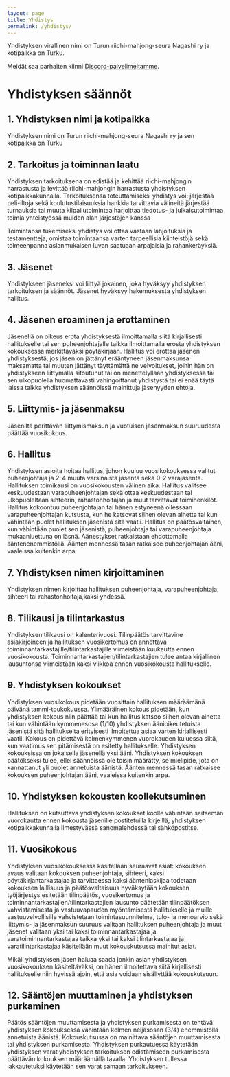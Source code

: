 ```yaml
---
layout: page
title: Yhdistys
permalink: /yhdistys/
---
```


Yhdistyksen virallinen nimi on Turun riichi-mahjong-seura Nagashi ry ja kotipaikka on Turku.

Meidät saa parhaiten kiinni [Discord-palvelimeltamme](https://discord.gg/qNFfPMBazq).

# Yhdistyksen säännöt
## 1. Yhdistyksen nimi ja kotipaikka
Yhdistyksen nimi on Turun riichi-mahjong-seura Nagashi ry ja sen kotipaikka on Turku

## 2. Tarkoitus ja toiminnan laatu
Yhdistyksen tarkoituksena on edistää ja kehittää riichi-mahjongin harrastusta ja levittää riichi-mahjongin harrastusta yhdistyksen kotipaikkakunnalla. Tarkoituksensa toteuttamiseksi yhdistys voi:
järjestää peli-iltoja sekä koulutustilaisuuksia
hankkia tarvittavia välineitä
järjestää turnauksia tai muuta kilpailutoimintaa
harjoittaa tiedotus- ja julkaisutoimintaa
toimia yhteistyössä muiden alan järjestöjen kanssa

Toimintansa tukemiseksi yhdistys voi ottaa vastaan lahjoituksia ja testamentteja, omistaa toimintaansa varten tarpeellisia kiinteistöjä sekä toimeenpanna asianmukaisen luvan saatuaan arpajaisia ja rahankeräyksiä.

## 3. Jäsenet
Yhdistykseen jäseneksi voi liittyä jokainen, joka hyväksyy yhdistyksen tarkoituksen ja säännöt. Jäsenet hyväksyy hakemuksesta yhdistyksen hallitus.

## 4. Jäsenen eroaminen ja erottaminen
Jäsenellä on oikeus erota yhdistyksestä ilmoittamalla siitä kirjallisesti hallitukselle tai sen puheenjohtajalle taikka ilmoittamalla erosta yhdistyksen kokouksessa merkittäväksi pöytäkirjaan. Hallitus voi erottaa jäsenen yhdistyksestä, jos jäsen on jättänyt erääntyneen jäsenmaksunsa maksamatta tai muuten jättänyt täyttämättä ne velvoitukset, joihin hän on yhdistykseen liittymällä sitoutunut tai on menettelyllään yhdistyksessä tai sen ulkopuolella huomattavasti vahingoittanut yhdistystä tai ei enää täytä laissa taikka yhdistyksen säännöissä mainittuja jäsenyyden ehtoja.

## 5. Liittymis- ja jäsenmaksu
Jäseniltä perittävän liittymismaksun ja vuotuisen jäsenmaksun suuruudesta päättää vuosikokous.

## 6. Hallitus
Yhdistyksen asioita hoitaa hallitus, johon kuuluu vuosikokouksessa valitut puheenjohtaja ja 2-4 muuta varsinaista jäsentä sekä 0-2 varajäsentä. Hallituksen toimikausi on vuosikokousten välinen aika. Hallitus valitsee keskuudestaan varapuheenjohtajan sekä ottaa keskuudestaan tai ulkopuoleltaan sihteerin, rahastonhoitajan ja muut tarvittavat toimihenkilöt. Hallitus kokoontuu puheenjohtajan tai hänen estyneenä ollessaan varapuheenjohtajan kutsusta, kun he katsovat siihen olevan aihetta tai kun vähintään puolet hallituksen jäsenistä sitä vaatii. Hallitus on päätösvaltainen, kun vähintään puolet sen jäsenistä, puheenjohtaja tai varapuheenjohtaja mukaanluettuna on läsnä. Äänestykset ratkaistaan ehdottomalla ääntenenemmistöllä. Äänten mennessä tasan ratkaisee puheenjohtajan ääni, vaaleissa kuitenkin arpa. 

## 7. Yhdistyksen nimen kirjoittaminen
Yhdistyksen nimen kirjoittaa hallituksen puheenjohtaja, varapuheenjohtaja, sihteeri tai rahastonhoitaja,kaksi yhdessä.

## 8. Tilikausi ja tilintarkastus
Yhdistyksen tilikausi on kalenterivuosi. Tilinpäätös tarvittavine asiakirjoineen ja hallituksen vuosikertomus on annettava toiminnantarkastajille/tilintarkastajille viimeistään kuukautta ennen vuosikokousta. Toiminnantarkastajien/tilintarkastajien tulee antaa kirjallinen lausuntonsa viimeistään kaksi viikkoa ennen vuosikokousta hallitukselle.

## 9. Yhdistyksen kokoukset
Yhdistyksen vuosikokous pidetään vuosittain hallituksen määräämänä päivänä tammi-toukokuussa. Ylimääräinen kokous pidetään, kun yhdistyksen kokous niin päättää tai kun hallitus katsoo siihen olevan aihetta tai kun vähintään kymmenesosa (1/10) yhdistyksen äänioikeutetuista jäsenistä sitä hallitukselta erityisesti ilmoitettua asiaa varten kirjallisesti vaatii. Kokous on pidettävä kolmenkymmenen vuorokauden kuluessa siitä, kun vaatimus sen pitämisestä on esitetty hallitukselle. Yhdistyksen kokouksissa on jokaisella jäsenellä yksi ääni. Yhdistyksen kokouksen päätökseksi tulee, ellei säännöissä ole toisin määrätty, se mielipide, jota on kannattanut yli puolet annetuista äänistä. Äänten mennessä tasan ratkaisee kokouksen puheenjohtajan ääni, vaaleissa kuitenkin arpa.

## 10. Yhdistyksen kokousten koollekutsuminen
Hallituksen on kutsuttava yhdistyksen kokoukset koolle vähintään seitsemän vuorokautta ennen kokousta jäsenille postitetuilla kirjeillä, yhdistyksen kotipaikkakunnalla ilmestyvässä sanomalehdessä tai sähköpostitse.

## 11. Vuosikokous
Yhdistyksen vuosikokouksessa käsitellään seuraavat asiat:
kokouksen avaus
valitaan kokouksen puheenjohtaja, sihteeri, kaksi pöytäkirjantarkastajaa ja tarvittaessa kaksi ääntenlaskijaa 
todetaan kokouksen laillisuus ja päätösvaltaisuus
hyväksytään kokouksen työjärjestys
esitetään tilinpäätös, vuosikertomus ja toiminnantarkastajien/tilintarkastajien lausunto
päätetään tilinpäätöksen vahvistamisesta ja vastuuvapauden myöntämisestä hallitukselle ja muille vastuuvelvollisille
vahvistetaan toimintasuunnitelma, tulo- ja menoarvio sekä liittymis- ja jäsenmaksun suuruus
valitaan hallituksen puheenjohtaja ja muut jäsenet
valitaan yksi tai kaksi toiminnantarkastajaa ja varatoiminnantarkastajaa taikka yksi tai kaksi tilintarkastajaa ja varatilintarkastajaa 
käsitellään muut kokouskutsussa mainitut asiat.

Mikäli yhdistyksen jäsen haluaa saada jonkin asian yhdistyksen vuosikokouksen käsiteltäväksi, on hänen ilmoitettava siitä kirjallisesti hallitukselle niin hyvissä ajoin, että asia voidaan sisällyttää kokouskutsuun.

## 12. Sääntöjen muuttaminen ja yhdistyksen purkaminen
Päätös sääntöjen muuttamisesta ja yhdistyksen purkamisesta on tehtävä yhdistyksen kokouksessa vähintään kolmen neljäsosan (3/4) enemmistöllä annetuista äänistä. Kokouskutsussa on mainittava sääntöjen muuttamisesta tai yhdistyksen purkamisesta. Yhdistyksen purkautuessa käytetään yhdistyksen varat yhdistyksen tarkoituksen edistämiseen purkamisesta päättävän kokouksen määräämällä tavalla. Yhdistyksen tullessa lakkautetuksi käytetään sen varat samaan tarkoitukseen.
